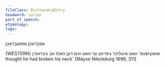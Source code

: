 ```yaml
---
fileClass: DictionaryEntry
headword: אָפּברעכן
part_of_speech: 
etymology: 
tags: 
---
```

אָפּברעכן
אָפּגעבראָכן

{WESTERN}
האט איטליכֿר גימיינט ער האט אים דען האלז אב גיבראכֿין
'everyone thought he had broken his neck'
[Mayse Nikolsburg 1696, 311]